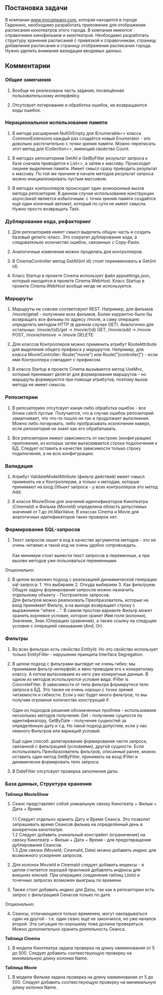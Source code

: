 ## Постановка задачи

В компании www.mycompany.com, которая находится в городе Гадюкино, необходимо разработать приложение для отображения расписания кинотеатров этого города. В компании имеются справочники кинофильмов и кинотеатров. Необходимо разработать структуру хранения расписаний с привязкой к справочникам, страницу добавления расписания и страницу отображения расписания города. Нужно уделить внимание валидации вводимых данных.


## Комментарии

### Общие замечания

1. Вообще не реализована часть задания, посвящённая пользовательскому интерфейсу.

2. Отсутсвует логирование и обработка ошибок, не возвращаются коды ошибок.


### Нерациональное использование памяти

1. В методе расширения NullOrEmpty для IEnumerable<> класса CommonExtensions каждый раз создаётся новый Enumerator - это довольно расточительно с точки зрения памяти. Можно переписать этот метод для ICollection<>, имеющий свойство Count.

2. В методах репозиториев GetAll и GetByFilter результат запроса к базе сначала приводится к List<>, а затем к массиву. Происходит лишнее выделение памяти. Имеет смысл сразу приводить результат к массиву. По той же причине в начале методов результат запроса можно инициализировать пустым массивом.

3. В методах контроллеров происходит один асинхронный вызов метода репозитория. В данном случае использование конструкции async/await является избыточным: с точки зрения памяти создаётся ещё один конечный автомат, который по сути не имеет смысла. Нужно просто возвращать Task.


### Дублирование кода, рефакторинг

1. Для репозиториев имеет смысл выделить общую часть и создать базовый generic-класс. Это сократит дублирование кода, а следовательно количество ошибок, связанных с Copy-Paste.

2. Аналогичные изменения можно проделать для контроллеров.

3. В CinemaController метод GetAll(int id) стоит переименовать в Get(int id).

4. Класс Startup в проекте Cinema использует файл appsettings.json, который находится в проекте Cinema.WebHost. Класс Startup в проекте Cinema.WebHost вообще нигде не используется.


### Маршруты

1. Маршруты не совсем соответсвуют REST. Например, для фильмов /movie/getall - получение всех фильмов. Более корректно было бы возвращать все фильмы по адресу /movie, а саму операцию определять методом HTTP (в данном случае GET). Аналогично для остальных: /movie/{id}/get -> /movie/{id} GET, /movie/add -> /movie POST, /movie/remove -> /movie DELETE.

2. Для классов Контроллеров можно применить атрибут RouteAttribute для выделения общего префикса у маршрутов. Например, для класса MovieController: Route("movie") или Route("[controller]") - если имя Контроллера совпадает с префиксом.

3. В классе Startup в проекте Cinema вызывается метод UseMvc, который принимает делегат для формирования маршрутов - но маршруты формируются при помощи атрибутов, поэтому вызов метода не имеет смысла.


### Репозитории

1. В репозиториях отсутсвует какая-либо обработка ошибок - все блоки catch пустые. Получается, что в случае ошибок репозиторий замалчивает, что что-то пошло не так и продолжает выполнение. Можно либо логировать, либо пробрасывать исключение наверх, если репозиторий не знает как его обрабатывать.

2. Все репозитории имеют зависимость от настроек (конфигурации) приложения, из которых затем вытаскивается строка подключения к БД. Следует оставить в качестве зависимости только строку подключения, а не всю конфигурацию.


### Валидация

1. Атрибут ValidateModelAttribute (фильтр действий) имеет смысл применять не к Контроллерам, а только к методам, которые принимают на вход Объект запроса - у всех контроллеров это метод Add.

2. В классе MovieShow для значений идентификаторов Кинотеатра (CinemaId) и Фильма (MovieId) определена область допустимых значений от 1 до int.MaxValue. В классах Cinema и Movie для аналогичных идетификаторов таких проверок нет.


### Формирование SQL-запросов

1. Текст запросов зашит в код в качестве аргументов методов - это не очень читаемо и такой код не очень удобно сопровождать.\
\
Как минимум стоит вынести текст запросов в переменные, а при вызове методов уже пользоваться переменными.

Опционально:

2. В целом возможен подход с реализацией диниамической генерации sql-запроса: 1. Что выбираем 2. Откуда выбираем 3. Как фильтруем.\
Общую задачу формирования запросов можно назначить отдельному объекту - Построителю запросов.\
Для фильтров можно реализовать Преобразователь, которые на вход принимает Фильтр, а на выходе возвращает строку с выражением "where ...".
В самом простом варианте Фильтр может хранить корневое условие, которое хранит Имя поля (колонки), Значение, Знак (Операцию сравнения), а также ссылку на следущее условие с операцией связывания (And, Or).


### Фильтры

1. Во всех фильтрах есть свойство EntityId. Но это свойство использует только EntityFilter - нарушение принципа Interface Segregation.

2. В целом подход с фильтрами выглядит не очень гибко: мы принимаем фильтр-интерфейс и явно приводим его к конкретному классу. А потом вытаскиваем из него уже конкретные данные.
В одном из методов используются условия вида: IFilter is ConcreteFilter. В зависимости от типа фильтра формирутеся тело запроса в БД. Это также не очень хорошо с точки зрения читаемости и гибкости. Если у нас будет много фильтров, то мы получим огромное количество конструкций if.\
\
Один из подходов решения обозначенных проблем - использование нескольких методов получения: Get - получение сущности по идентификатору, GetByDate - получение сущностей за определённую дату и т.д. Но такой подход допустим, если у нас немного Фильтров или вариаций условий.\
\
Ещё один способ: делегирование формирования части запроса, связанной с фильтрацией (условиями), другой сущности. Если использовать Преобразователь фильтров, описанный ранее, можно оставить один метод GetByFilter, принимать на вход IFilter и динамически формировать тело запроса.

3. В DateFilter отсутсвует проверка заполнения даты.


### База данных, Структура хранения

<b>Таблица MovieShow</b>

1. Сеанс представляет собой уникальную связку Кинотеатр + Фильм + Дата + Время.\
\
1.1 Следует отдельно хранить Дату и Время Сеанса. Это позволит запрашивать время Сеансов фильма на определённый день в конкретном кинотеатре.\
1.2 Следует добавить уникальный констрейнт (ограничение) на связку Кинотеатр + Фильм + Дата + Время - для предотвращения дублирования Сеансов.\
1.3 Для связки (MovieId, CinemaId, Date) можно добавить индекс для возможного ускорения запросов.

2. Для колонок MovieId и CinemaId следует добавить индексы - в целом считается хорошей практикой добавлять индексы для внешних ключей. При операциях соединения таблиц (Join) и точечных запросах возможен выигрыш по времени.

3. Также стоит добавить индекс для Даты, так как в репозитории есть запрос с фильтрацией Сенасов только по дате.

Опционально:

4. Сеансы, отличающиеся только временем, могут накладываться один на другой - т.е. один сеанс ещё не закончился, но уже начался второй. Эта ситуация по-хорошему тоже должна проверяться. Можно дополнительно хранить длительность Сеанса.


<b>Таблица Cinema</b>

1. В модели Кинотеатра задана проверка на длину наименования от 5 до 500. Следует добавить соотвествующую проверку на минимальную длину колонки Name.

<b>Таблица Movie</b>

1. В модели Фильма задана проверка на длину наименования от 5 до 500. Следует добавить соотвествующую проверку на минимальную длину колонки Name.

